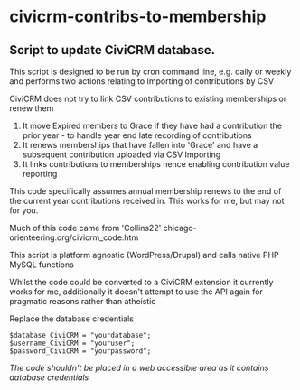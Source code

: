 # civicrm-contribs-to-membership
## Script to update CiviCRM database.

This script is designed to be run by cron command line, e.g. daily or weekly  and performs two actions
relating to Importing of contributions by CSV

CiviCRM does not try to link CSV contributions to existing memberships or renew them


1. It move Expired members to Grace if they have had a contribution the prior year - to handle year end late recording of contributions
2. It renews memberships that have fallen into 'Grace' and have a subsequent contribution  uploaded via CSV Importing
3. It links contributions to memberships hence enabling contribution value reporting

This code specifically assumes annual membership renews to the end of the current year contributions received in.
This works for me, but may not for you.


Much of this code came from 'Collins22' chicago-orienteering.org/civicrm_code.htm

This script is platform agnostic (WordPress/Drupal) and calls native PHP MySQL functions

Whilst the code could be converted to a CiviCRM extension it currently works for me, additionally it doesn't attempt
to use the API again for pragmatic reasons rather than atheistic


Replace the database credentials

 ```$hostname_CiviCRM = "localhost";
$database_CiviCRM = "yourdatabase";
$username_CiviCRM = "youruser";
$password_CiviCRM = "yourpassword";
```

*The code shouldn't be placed in a web accessible area as it contains database credentials*
